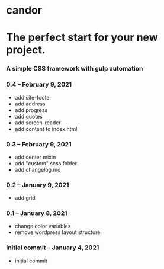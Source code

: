 # candor

# The perfect start for your new project.
### A simple CSS framework with gulp automation

### 0.4 – February 9, 2021
- add site-footer
- add address
- add progress
- add quotes
- add screen-reader
- add content to index.html

### 0.3 – February 9, 2021
- add center mixin
- add "custom" scss folder
- add changelog.md

### 0.2 – January 9, 2021
- add grid

### 0.1 – January 8, 2021
- change color variables
- remove wordpress layout structure

### initial commit – January 4, 2021
- initial commit
